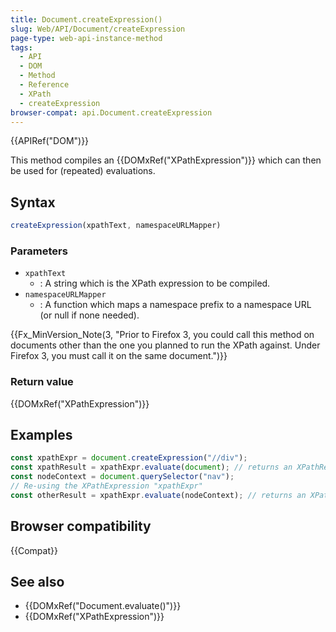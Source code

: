 ```yaml
---
title: Document.createExpression()
slug: Web/API/Document/createExpression
page-type: web-api-instance-method
tags:
  - API
  - DOM
  - Method
  - Reference
  - XPath
  - createExpression
browser-compat: api.Document.createExpression
---
```


{{APIRef("DOM")}}

This method compiles an {{DOMxRef("XPathExpression")}} which can then be used for
(repeated) evaluations.

## Syntax

```js
createExpression(xpathText, namespaceURLMapper)
```

### Parameters

- `xpathText`
  - : A string which is the XPath expression to be compiled.
- `namespaceURLMapper`
  - : A function which maps a namespace prefix to a
    namespace URL (or null if none needed).

{{Fx_MinVersion_Note(3, "Prior to Firefox 3, you could call this method on documents
other than the one you planned to run the XPath against. Under Firefox 3, you must call
it on the same document.")}}

### Return value

{{DOMxRef("XPathExpression")}}

## Examples

```js
const xpathExpr = document.createExpression("//div");
const xpathResult = xpathExpr.evaluate(document); // returns an XPathResult object
const nodeContext = document.querySelector("nav");
// Re-using the XPathExpression "xpathExpr"
const otherResult = xpathExpr.evaluate(nodeContext); // returns an XPathResult object
```

## Browser compatibility

{{Compat}}

## See also

- {{DOMxRef("Document.evaluate()")}}
- {{DOMxRef("XPathExpression")}}
